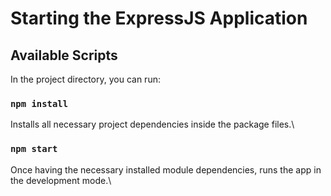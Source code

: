 # Starting the ExpressJS Application

## Available Scripts

In the project directory, you can run:

### `npm install`

Installs all necessary project dependencies inside the package files.\

### `npm start`

Once having the necessary installed module dependencies, runs the app in the development mode.\
